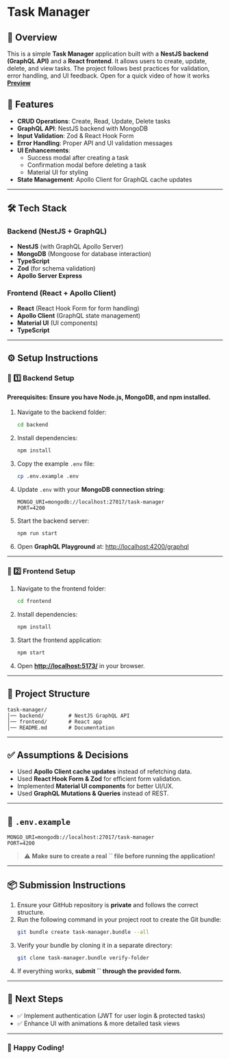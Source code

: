 # Task Manager

## 📌 Overview

This is a simple **Task Manager** application built with a **NestJS backend (GraphQL API)** and a **React frontend**. It allows users to create, update, delete, and view tasks. The project follows best practices for validation, error handling, and UI feedback.
Open for a quick video of how it works [**Preview**](https://www.loom.com/share/a4a2e73f02fd45abb00b4f983a51e348?sid=54cd34f6-d117-4f16-95be-486c2cfcf636) 

## 🚀 Features

- **CRUD Operations**: Create, Read, Update, Delete tasks
- **GraphQL API**: NestJS backend with MongoDB
- **Input Validation**: Zod & React Hook Form
- **Error Handling**: Proper API and UI validation messages
- **UI Enhancements**:
  - Success modal after creating a task
  - Confirmation modal before deleting a task
  - Material UI for styling
- **State Management**: Apollo Client for GraphQL cache updates

---

## 🛠️ Tech Stack

### **Backend (NestJS + GraphQL)**

- **NestJS** (with GraphQL Apollo Server)
- **MongoDB** (Mongoose for database interaction)
- **TypeScript**
- **Zod** (for schema validation)
- **Apollo Server Express**

### **Frontend (React + Apollo Client)**

- **React** (React Hook Form for form handling)
- **Apollo Client** (GraphQL state management)
- **Material UI** (UI components)
- **TypeScript**

---

## ⚙️ Setup Instructions

### **🔹 1️⃣ Backend Setup**

#### **Prerequisites:** Ensure you have **Node.js**, **MongoDB**, and **npm** installed.

1. Navigate to the backend folder:
   ```bash
   cd backend
   ```
2. Install dependencies:
   ```bash
   npm install
   ```
3. Copy the example `.env` file:
   ```bash
   cp .env.example .env
   ```
4. Update `.env` with your **MongoDB connection string**:
   ```env
   MONGO_URI=mongodb://localhost:27017/task-manager
   PORT=4200
   ```
5. Start the backend server:
   ```bash
   npm run start
   ```
6. Open **GraphQL Playground** at: [http://localhost:4200/graphql](http://localhost:4200/graphql)

---

### **🔹 2️⃣ Frontend Setup**

1. Navigate to the frontend folder:
   ```bash
   cd frontend
   ```
2. Install dependencies:
   ```bash
   npm install
   ```
3. Start the frontend application:
   ```bash
   npm start
   ```
4. Open [**http://localhost:5173/**](http://localhost:5173/) in your browser.

---

## 📁 Project Structure

```
task-manager/
│── backend/        # NestJS GraphQL API
│── frontend/       # React app
│── README.md       # Documentation
```

---

## ✅ Assumptions & Decisions

- Used **Apollo Client cache updates** instead of refetching data.
- Used **React Hook Form & Zod** for efficient form validation.
- Implemented **Material UI components** for better UI/UX.
- Used **GraphQL Mutations & Queries** instead of REST.

---

## 📝 `.env.example`

```env
MONGO_URI=mongodb://localhost:27017/task-manager
PORT=4200
```

> ⚠️ **Make sure to create a real **``** file before running the application!**

---

## 📦 Submission Instructions

1. Ensure your GitHub repository is **private** and follows the correct structure.
2. Run the following command in your project root to create the Git bundle:
   ```bash
   git bundle create task-manager.bundle --all
   ```
3. Verify your bundle by cloning it in a separate directory:
   ```bash
   git clone task-manager.bundle verify-folder
   ```
4. If everything works, **submit **``** through the provided form.**

---

## 🎯 Next Steps

- ✅ Implement authentication (JWT for user login & protected tasks)
- ✅ Enhance UI with animations & more detailed task views

---

### 🚀 **Happy Coding!**

